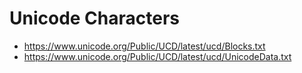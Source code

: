 Unicode Characters
==================

* https://www.unicode.org/Public/UCD/latest/ucd/Blocks.txt
* https://www.unicode.org/Public/UCD/latest/ucd/UnicodeData.txt
